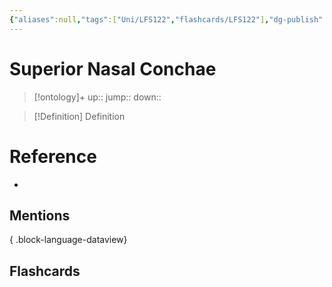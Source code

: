```yaml
---
{"aliases":null,"tags":["Uni/LFS122","flashcards/LFS122"],"dg-publish":true,"permalink":"/cards/superior-nasal-conchae/","dgPassFrontmatter":true}
---
```


# Superior Nasal Conchae

> [!ontology]+
> up:: 
> jump:: 
> down:: 

> [!Definition] Definition

# Reference

- 

## Mentions


{ .block-language-dataview}

## Flashcards